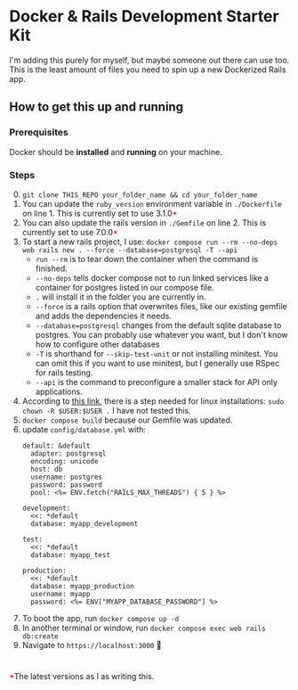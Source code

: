 # Docker & Rails Development Starter Kit

I'm adding this purely for myself, but maybe someone out there can use too. This is the least amount of files you need to spin up a new Dockerized Rails app.

## How to get this up and running
### Prerequisites
Docker should be **installed** and **running** on your machine.
### Steps
0. `git clone THIS_REPO your_folder_name && cd your_folder_name`
0. You can update the `ruby_version` environment variable in `./Dockerfile` on line 1. This is currently set to use 3.1.0<span style="color:red">*</span>
0. You can also update the rails version in `./Gemfile` on line 2. This is currently set to use 7.0.0<span style="color:red">*</span>
0. To start a new rails project, I use:
`docker compose run --rm --no-deps web rails new . --force --database=postgresql -T --api`
    * `run --rm` is to tear down the container when the command is finished.
    * `--no-deps` tells docker compose not to run linked services like a container for postgres listed in our compose file.
    * `.` will install it in the folder you are currently in.
    * `--force` is a rails option that overwrites files, like our existing gemfile and adds the dependencies it needs.
    * `--database=postgresql` changes from the default sqlite database to postgres. You can probably use whatever you want, but I don't know how to configure other databases
    * `-T` is shorthand for `--skip-test-unit` or not installing minitest. You can omit this if you want to use minitest, but I generally use RSpec for rails testing.
    * `--api` is the command to preconfigure a smaller stack for API only applications.
0. According to [this link](https://docs.docker.com/samples/rails/), there is a step needed for linux installations: `sudo chown -R $USER:$USER .` I have not tested this.
0. `docker compose build` because our Gemfile was updated.
0. update `config/database.yml` with:
    ```
    default: &default
      adapter: postgresql
      encoding: unicode
      host: db
      username: postgres
      password: password
      pool: <%= ENV.fetch("RAILS_MAX_THREADS") { 5 } %>

    development:
      <<: *default
      database: myapp_development

    test:
      <<: *default
      database: myapp_test

    production:
      <<: *default
      database: myapp_production
      username: myapp
      password: <%= ENV["MYAPP_DATABASE_PASSWORD"] %>
    ```
0. To boot the app, run `docker compose up -d`
0. In another terminal or window, run `docker compose exec web rails db:create`
0. Navigate to `https://localhost:3000` 🎉

#
#
<span style="color:red">*</span>The latest versions as I as writing this.
